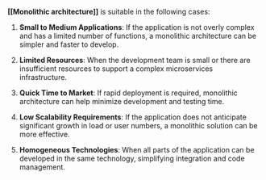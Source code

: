 **[[Monolithic architecture]]** is suitable in the following cases:

1. **Small to Medium Applications**: If the application is not overly complex and has a limited number of functions, a monolithic architecture can be simpler and faster to develop.

2. **Limited Resources**: When the development team is small or there are insufficient resources to support a complex microservices infrastructure.

3. **Quick Time to Market**: If rapid deployment is required, monolithic architecture can help minimize development and testing time.

4. **Low Scalability Requirements**: If the application does not anticipate significant growth in load or user numbers, a monolithic solution can be more effective.

5. **Homogeneous Technologies**: When all parts of the application can be developed in the same technology, simplifying integration and code management.